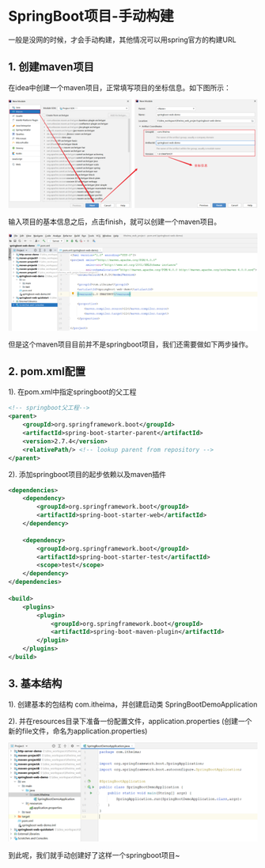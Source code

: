 # SpringBoot项目-手动构建

一般是没网的时候，才会手动构建，其他情况可以用spring官方的构建URL



## 1. 创建maven项目

在idea中创建一个maven项目，正常填写项目的坐标信息。如下图所示：

![image-20221017094402319](assets/image-20221017094402319.png) 



输入项目的基本信息之后，点击finish，就可以创建一个maven项目。

![image-20221017094510482](assets/image-20221017094510482.png) 



但是这个maven项目目前并不是springboot项目，我们还需要做如下两步操作。



## 2. pom.xml配置

1). 在pom.xml中指定springboot的父工程

```xml
<!-- springboot父工程-->
<parent>
    <groupId>org.springframework.boot</groupId>
    <artifactId>spring-boot-starter-parent</artifactId>
    <version>2.7.4</version>
    <relativePath/> <!-- lookup parent from repository -->
</parent>
```



2). 添加springboot项目的起步依赖以及maven插件

```xml
<dependencies>
    <dependency>
        <groupId>org.springframework.boot</groupId>
        <artifactId>spring-boot-starter-web</artifactId>
    </dependency>
	
    <dependency>
        <groupId>org.springframework.boot</groupId>
        <artifactId>spring-boot-starter-test</artifactId>
        <scope>test</scope>
    </dependency>
</dependencies>

<build>
    <plugins>
        <plugin>
            <groupId>org.springframework.boot</groupId>
            <artifactId>spring-boot-maven-plugin</artifactId>
        </plugin>
    </plugins>
</build>
```



## 3. 基本结构

1). 创建基本的包结构 com.itheima，并创建启动类 SpringBootDemoApplication

2). 并在resources目录下准备一份配置文件，application.properties (创建一个新的file文件，命名为application.properties)

![image-20221017095239911](assets/image-20221017095239911.png) 





到此呢，我们就手动创建好了这样一个springboot项目~ 



